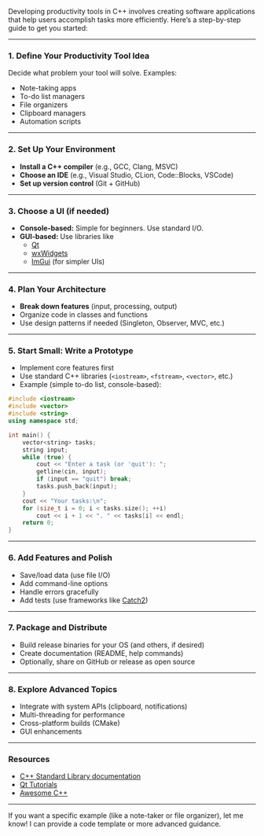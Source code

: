 Developing productivity tools in C++ involves creating software applications that help users accomplish tasks more efficiently. Here’s a step-by-step guide to get you started:

---

### 1. **Define Your Productivity Tool Idea**
Decide what problem your tool will solve. Examples:
- Note-taking apps
- To-do list managers
- File organizers
- Clipboard managers
- Automation scripts

---

### 2. **Set Up Your Environment**
- **Install a C++ compiler** (e.g., GCC, Clang, MSVC)
- **Choose an IDE** (e.g., Visual Studio, CLion, Code::Blocks, VSCode)
- **Set up version control** (Git + GitHub)

---

### 3. **Choose a UI (if needed)**
- **Console-based:** Simple for beginners. Use standard I/O.
- **GUI-based:** Use libraries like
  - [Qt](https://www.qt.io/)
  - [wxWidgets](https://www.wxwidgets.org/)
  - [ImGui](https://github.com/ocornut/imgui) (for simpler UIs)

---

### 4. **Plan Your Architecture**
- **Break down features** (input, processing, output)
- Organize code in classes and functions
- Use design patterns if needed (Singleton, Observer, MVC, etc.)

---

### 5. **Start Small: Write a Prototype**
- Implement core features first
- Use standard C++ libraries (`<iostream>`, `<fstream>`, `<vector>`, etc.)
- Example (simple to-do list, console-based):

```cpp
#include <iostream>
#include <vector>
#include <string>
using namespace std;

int main() {
    vector<string> tasks;
    string input;
    while (true) {
        cout << "Enter a task (or 'quit'): ";
        getline(cin, input);
        if (input == "quit") break;
        tasks.push_back(input);
    }
    cout << "Your tasks:\n";
    for (size_t i = 0; i < tasks.size(); ++i)
        cout << i + 1 << ". " << tasks[i] << endl;
    return 0;
}
```

---

### 6. **Add Features and Polish**
- Save/load data (use file I/O)
- Add command-line options
- Handle errors gracefully
- Add tests (use frameworks like [Catch2](https://github.com/catchorg/Catch2))

---

### 7. **Package and Distribute**
- Build release binaries for your OS (and others, if desired)
- Create documentation (README, help commands)
- Optionally, share on GitHub or release as open source

---

### 8. **Explore Advanced Topics**
- Integrate with system APIs (clipboard, notifications)
- Multi-threading for performance
- Cross-platform builds (CMake)
- GUI enhancements

---

### **Resources**
- [C++ Standard Library documentation](https://en.cppreference.com/w/)
- [Qt Tutorials](https://wiki.qt.io/Category:Tutorials)
- [Awesome C++](https://github.com/fffaraz/awesome-cpp)

---

If you want a specific example (like a note-taker or file organizer), let me know! I can provide a code template or more advanced guidance.
